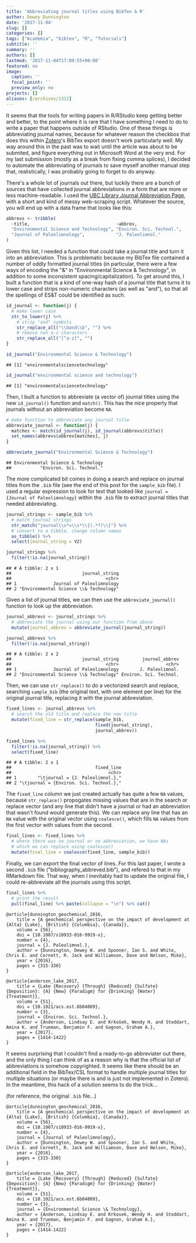 ```yaml
---
title: 'Abbreviating journal titles using BibTex & R'
author: Dewey Dunnington
date: '2017-11-04'
slug: []
categories: []
tags: ["Academia", "bibtex", "R", "Tutorials"]
subtitle: ''
summary: ''
authors: []
lastmod: '2017-11-04T17:09:55+00:00'
featured: no
image:
  caption: ''
  focal_point: ''
  preview_only: no
projects: []
aliases: [/archives/1312]
---
```


It seems that the tools for writing papers in R/RStudio keep getting better and better, to the point where it is rare that I have something I need to do to write a paper that happens outside of RStudio. One of these things is abbreviating journal names, because for whatever reason the checkbox that does this within <a href="http://zotero.org/">Zotero</a>'s BibTex export doesn't work particularly well. My way around this in the past was to wait until the article was about to be submited, and figure everything out in Microsoft Word at the very end. For my last submission (mostly as a break from fixing comma splices), I decided to automate the abbreviating of journals to save myself another manual step that, realistically, I was probably going to forget to do anyway.


There's a whole lot of journals out there, but luckily there are a bunch of sources that have collected journal abbreviations in a form that are more or less machine-readable. I used the [UBC Library Journal Abbreviation Page](http://woodward.library.ubc.ca/research-help/journal-abbreviations/), with a short and kind of messy web-scraping script. Whatever the source, you will end up with a data frame that looks like this:

``` r
abbrevs <- tribble(
  ~title,                                 ~abbrev,
  "Environmental Science and Technology", "Environ. Sci. Technol.",
  "Journal of Paleolimnology",            "J. Paleolimnol."
)
```

Given this list, I needed a function that could take a journal title and turn it into an abbreviation. This is problematic because my BibTex file contained a number of oddly formatted journal titles (in particular, there were a few ways of encoding the "&" in "Environmental Science & Technology", in addition to some inconsistent spacing/capitalization). To get around this, I built a function that is a kind of one-way hash of a journal title that turns it to lower case and strips non-numeric characters (as well as "and"), so that all the spellings of ES&T could be identified as such.

``` r
id_journal <- function(j) {
  # make lower case
  str_to_lower(j) %>% 
    # strip "and" symbols
    str_replace_all("\\band\\b", "") %>% 
    # remove non a-z characters
    str_replace_all("[^a-z]", "")
}

id_journal("Environmental Science & Technology")
```

    ## [1] "environmentalsciencetechnology"

``` r
id_journal("environmental science and technology")
```

    ## [1] "environmentalsciencetechnology"

Then, I built a function to abbreviate (a vector of) journal titles using the new `id_journal()` function and `match()`. This has the nice property that journals without an abbreviation become `NA`.

``` r
# make function to abbreviate any journal title
abbreviate_journal <- function(j) {
  matches <- match(id_journal(j), id_journal(abbrevs$title))
  set_names(abbrevs$abbrev[matches], j)
}

abbreviate_journal("Environmental Science & Technology")
```

    ## Environmental Science & Technology 
    ##           "Environ. Sci. Technol."

The more complicated bit comes in doing a search and replace on journal titles from the `.bib` file (see the end of this post for the `sample_bib` file). I used a regular expression to look for text that looked like `journal = {Journal of Paleolimnology}` within the `.bib` file to extract journal titles that needed abbreviating.

``` r
journal_strings <- sample_bib %>%
  # match journal strings
  str_match("journal\\s*=\\s*\\{(.*?)\\}") %>% 
  # convert to a tibble, change column names
  as_tibble() %>%
  select(journal_string = V2)

journal_strings %>%
  filter(!is.na(journal_string))
```

    ## # A tibble: 2 x 1
    ##                           journal_string
    ##                                    <chr>
    ## 1              Journal of Paleolimnology
    ## 2 "Environmental Science \\& Technology"

Given a list of journal titles, we can then use the `abbreviate_journal()` function to look up the abbreviation.

``` r
journal_abbrevs <- journal_strings %>%
  # abbreviate the journal using our function from above
  mutate(journal_abbrev = abbreviate_journal(journal_string)) 

journal_abbrevs %>%
  filter(!is.na(journal_string))
```

    ## # A tibble: 2 x 2
    ##                           journal_string         journal_abbrev
    ##                                    <chr>                  <chr>
    ## 1              Journal of Paleolimnology        J. Paleolimnol.
    ## 2 "Environmental Science \\& Technology" Environ. Sci. Technol.

Then, we can use `str_replace()` to do a vectorized search and replace, searching `sample_bib` (the original text, with one element per line) for the original journal title, replacing it with the journal abbreviation.

``` r
fixed_lines <- journal_abbrevs %>%
  # search the old title and replace the new title
  mutate(fixed_line = str_replace(sample_bib,
                                  fixed(journal_string), 
                                  journal_abbrev)) 

fixed_lines %>%
  filter(!is.na(journal_string)) %>%
  select(fixed_line)
```

    ## # A tibble: 2 x 1
    ##                                fixed_line
    ##                                     <chr>
    ## 1        "\tjournal = {J. Paleolimnol.},"
    ## 2 "\tjournal = {Environ. Sci. Technol.},"

The `fixed_line` column we just created actually has quite a few `NA` values, because `str_replace()` propogates missing values that are in the search or replace vector (and any line that didn't have a journal or had an abbreviation that wasn't found would generate this). We can replace any line that has an `NA` value with the original vector using `coalesce()`, which fills `NA` values from the first vector with values from the second.

``` r
final_lines <- fixed_lines %>%
  # where there was no journal or no abbreviation, we have NAs
  # which we can replace using coalesce()
  mutate(final_line = coalesce(fixed_line, sample_bib)) 
```

Finally, we can export the final vector of lines. For this last paper, I wrote a second `.bib` file ("bibliography\_abbreved.bib"), and refered to that in my RMarkdown file. That way, when I inevitably had to update the original file, I could re-abbreviate all the journals using this script.

``` r
final_lines %>%
  # print the result
  pull(final_line) %>% paste(collapse = "\n") %>% cat()
```


    @article{dunnington_geochemical_2016,
        title = {A geochemical perspective on the impact of development at {Alta} {Lake}, {British} {Columbia}, {Canada}},
        volume = {56},
        doi = {10.1007/s10933-016-9919-x},
        number = {4},
        journal = {J. Paleolimnol.},
        author = {Dunnington, Dewey W. and Spooner, Ian S. and White, Chris E. and Cornett, R. Jack and Williamson, Dave and Nelson, Mike},
        year = {2016},
        pages = {315-330}
    }

    @article{anderson_lake_2017,
        title = {Lake {Recovery} {Through} {Reduced} {Sulfate} {Deposition}: {A} {New} {Paradigm} for {Drinking} {Water} {Treatment}},
        volume = {51},
        doi = {10.1021/acs.est.6b04889},
        number = {3},
        journal = {Environ. Sci. Technol.},
        author = {Anderson, Lindsay E. and Krkošek, Wendy H. and Stoddart, Amina K. and Trueman, Benjamin F. and Gagnon, Graham A.},
        year = {2017},
        pages = {1414-1422}
    }

It seems surprising that I couldn't find a ready-to-go abbreviater out there, and the only thing I can think of as a reason why is that the official list of abbreviations is somehow copyrighted. It seems like there should be an additional field in the BibTex/CSL format to handle multiple journal titles for multiple situations (or maybe there is and is just not implemented in Zotero). In the meantime, this hack of a solution seems to do the trick...

(for reference, the original `.bib` file...)

    @article{dunnington_geochemical_2016,
        title = {A geochemical perspective on the impact of development at {Alta} {Lake}, {British} {Columbia}, {Canada}},
        volume = {56},
        doi = {10.1007/s10933-016-9919-x},
        number = {4},
        journal = {Journal of Paleolimnology},
        author = {Dunnington, Dewey W. and Spooner, Ian S. and White, Chris E. and Cornett, R. Jack and Williamson, Dave and Nelson, Mike},
        year = {2016},
        pages = {315-330}
    }

    @article{anderson_lake_2017,
        title = {Lake {Recovery} {Through} {Reduced} {Sulfate} {Deposition}: {A} {New} {Paradigm} for {Drinking} {Water} {Treatment}},
        volume = {51},
        doi = {10.1021/acs.est.6b04889},
        number = {3},
        journal = {Environmental Science \& Technology},
        author = {Anderson, Lindsay E. and Krkosek, Wendy H. and Stoddart, Amina K. and Trueman, Benjamin F. and Gagnon, Graham A.},
        year = {2017},
        pages = {1414-1422}
    }

